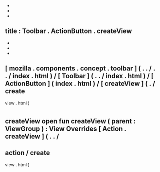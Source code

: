 -
-
-
title
:
Toolbar
.
ActionButton
.
createView
-
-
-
-
[
mozilla
.
components
.
concept
.
toolbar
]
(
.
.
/
.
.
/
index
.
html
)
/
[
Toolbar
]
(
.
.
/
index
.
html
)
/
[
ActionButton
]
(
index
.
html
)
/
[
createView
]
(
.
/
create
-
view
.
html
)
#
createView
open
fun
createView
(
parent
:
ViewGroup
)
:
View
Overrides
[
Action
.
createView
]
(
.
.
/
-
action
/
create
-
view
.
html
)
